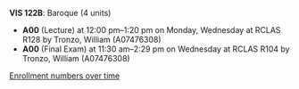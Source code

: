 **VIS 122B**: Baroque (4 units)

- **A00** (Lecture) at 12:00 pm–1:20 pm on Monday, Wednesday at RCLAS R128 by Tronzo, William (A07476308)
- **A00** (Final Exam) at 11:30 am–2:29 pm on Wednesday at RCLAS R104 by Tronzo, William (A07476308)

[Enrollment numbers over time](./VIS122B.tsv)
